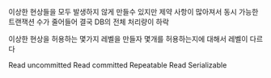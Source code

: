 
이상한 현상들을 모두 발생하지 않게 만들수 있지만
제약 사항이 많아져서 동시 가능한 트랜잭션 수가 줄어들어
결국 DB의 전체 처리량이 하락

이상한 현상을 허용하는 몇가지 레벨을 만들자
몇개를 허용하는지에 대해서 레벨이 다르다

Read uncommitted
Read committed
Repeatable Read
Serializable
